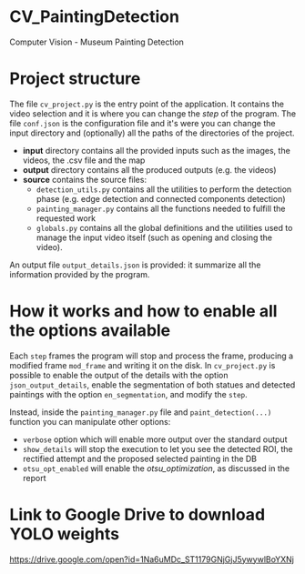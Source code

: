 # CV_PaintingDetection
Computer Vision - Museum Painting Detection

# Project structure
The file `cv_project.py` is the entry point of the application. It contains the video selection and it is where you can change the *step* of the program.
The file `conf.json` is the configuration file and it's were you can change the input directory and (optionally) all the paths of the directories of the project.
- **input** directory contains all the provided inputs such as the images, the videos, the .csv file and the map
- **output** directory contains all the produced outputs (e.g. the videos)
- **source** contains the source files:
  - `detection_utils.py` contains all the utilities to perform the detection phase (e.g. edge detection and connected components detection)
  - `painting_manager.py` contains all the functions needed to fulfill the requested work
  - `globals.py` contains all the global definitions and the utilities used to manage the input video itself (such as opening and closing the video).

An output file `output_details.json` is provided: it summarize all the information provided by the program.

# How it works and how to enable all the options available
Each `step` frames the program will stop and process the frame, producing a modified frame `mod_frame` and writing it on the disk.
In `cv_project.py` is possible to enable the output of the details with the option `json_output_details`, enable the segmentation of both statues and 
detected paintings with the option `en_segmentation`, and modify the `step`.

Instead, inside the `painting_manager.py` file and `paint_detection(...)` function you can manipulate other options:
- `verbose` option which will enable more output over the standard output
- `show_details` will stop the execution to let you see the detected ROI, the rectified attempt and the proposed selected painting in the DB
- `otsu_opt_enabled` will enable the *otsu_optimization*, as discussed in the report 

# Link to Google Drive to download YOLO weights
https://drive.google.com/open?id=1Na6uMDc_ST1179GNjGjJ5ywywlBoYXNj

